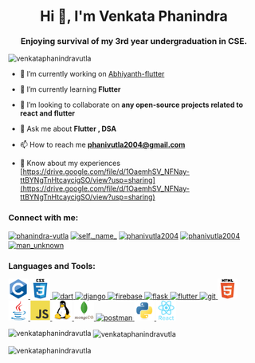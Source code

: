 <h1 align="center">Hi 👋, I'm Venkata Phanindra</h1>
<h3 align="center">Enjoying survival of my 3rd year undergraduation in CSE.</h3>

<p align="left"> <img src="https://komarev.com/ghpvc/?username=venkataphanindravutla&label=Profile%20views&color=0e75b6&style=flat" alt="venkataphanindravutla" /> </p>

- 🔭 I’m currently working on [Abhiyanth-flutter](https://github.com/venkataPhanindraVutla/abhiyanth-flutter)

- 🌱 I’m currently learning **Flutter**

- 👯 I’m looking to collaborate on **any open-source projects related to react and flutter**

- 💬 Ask me about **Flutter , DSA**

- 📫 How to reach me **phanivutla2004@gmail.com**

- 📄 Know about my experiences [https://drive.google.com/file/d/1OaemhSV_NFNay-ttBYNgTnHtcaycigSO/view?usp=sharing](https://drive.google.com/file/d/1OaemhSV_NFNay-ttBYNgTnHtcaycigSO/view?usp=sharing)

<h3 align="left">Connect with me:</h3>
<p align="left">
<a href="https://linkedin.com/in/phanindra-vutla" target="blank"><img align="center" src="https://raw.githubusercontent.com/rahuldkjain/github-profile-readme-generator/master/src/images/icons/Social/linked-in-alt.svg" alt="phanindra-vutla" height="30" width="40" /></a>
<a href="https://instagram.com/self._name_" target="blank"><img align="center" src="https://raw.githubusercontent.com/rahuldkjain/github-profile-readme-generator/master/src/images/icons/Social/instagram.svg" alt="self._name_" height="30" width="40" /></a>
<a href="https://www.codechef.com/users/phanivutla2004" target="blank"><img align="center" src="https://cdn.jsdelivr.net/npm/simple-icons@3.1.0/icons/codechef.svg" alt="phanivutla2004" height="30" width="40" /></a>
<a href="https://codeforces.com/profile/phanivutla2004" target="blank"><img align="center" src="https://raw.githubusercontent.com/rahuldkjain/github-profile-readme-generator/master/src/images/icons/Social/codeforces.svg" alt="phanivutla2004" height="30" width="40" /></a>
<a href="https://www.leetcode.com/man_unknown" target="blank"><img align="center" src="https://raw.githubusercontent.com/rahuldkjain/github-profile-readme-generator/master/src/images/icons/Social/leet-code.svg" alt="man_unknown" height="30" width="40" /></a>
</p>

<h3 align="left">Languages and Tools:</h3>
<p align="left"> <a href="https://www.cprogramming.com/" target="_blank" rel="noreferrer"> <img src="https://raw.githubusercontent.com/devicons/devicon/master/icons/c/c-original.svg" alt="c" width="40" height="40"/> </a> <a href="https://www.w3schools.com/css/" target="_blank" rel="noreferrer"> <img src="https://raw.githubusercontent.com/devicons/devicon/master/icons/css3/css3-original-wordmark.svg" alt="css3" width="40" height="40"/> </a> <a href="https://dart.dev" target="_blank" rel="noreferrer"> <img src="https://www.vectorlogo.zone/logos/dartlang/dartlang-icon.svg" alt="dart" width="40" height="40"/> </a> <a href="https://www.djangoproject.com/" target="_blank" rel="noreferrer"> <img src="https://cdn.worldvectorlogo.com/logos/django.svg" alt="django" width="40" height="40"/> </a> <a href="https://firebase.google.com/" target="_blank" rel="noreferrer"> <img src="https://www.vectorlogo.zone/logos/firebase/firebase-icon.svg" alt="firebase" width="40" height="40"/> </a> <a href="https://flask.palletsprojects.com/" target="_blank" rel="noreferrer"> <img src="https://www.vectorlogo.zone/logos/pocoo_flask/pocoo_flask-icon.svg" alt="flask" width="40" height="40"/> </a> <a href="https://flutter.dev" target="_blank" rel="noreferrer"> <img src="https://www.vectorlogo.zone/logos/flutterio/flutterio-icon.svg" alt="flutter" width="40" height="40"/> </a> <a href="https://git-scm.com/" target="_blank" rel="noreferrer"> <img src="https://www.vectorlogo.zone/logos/git-scm/git-scm-icon.svg" alt="git" width="40" height="40"/> </a> <a href="https://www.w3.org/html/" target="_blank" rel="noreferrer"> <img src="https://raw.githubusercontent.com/devicons/devicon/master/icons/html5/html5-original-wordmark.svg" alt="html5" width="40" height="40"/> </a> <a href="https://www.java.com" target="_blank" rel="noreferrer"> <img src="https://raw.githubusercontent.com/devicons/devicon/master/icons/java/java-original.svg" alt="java" width="40" height="40"/> </a> <a href="https://developer.mozilla.org/en-US/docs/Web/JavaScript" target="_blank" rel="noreferrer"> <img src="https://raw.githubusercontent.com/devicons/devicon/master/icons/javascript/javascript-original.svg" alt="javascript" width="40" height="40"/> </a> <a href="https://www.linux.org/" target="_blank" rel="noreferrer"> <img src="https://raw.githubusercontent.com/devicons/devicon/master/icons/linux/linux-original.svg" alt="linux" width="40" height="40"/> </a> <a href="https://www.mongodb.com/" target="_blank" rel="noreferrer"> <img src="https://raw.githubusercontent.com/devicons/devicon/master/icons/mongodb/mongodb-original-wordmark.svg" alt="mongodb" width="40" height="40"/> </a> <a href="https://postman.com" target="_blank" rel="noreferrer"> <img src="https://www.vectorlogo.zone/logos/getpostman/getpostman-icon.svg" alt="postman" width="40" height="40"/> </a> <a href="https://www.python.org" target="_blank" rel="noreferrer"> <img src="https://raw.githubusercontent.com/devicons/devicon/master/icons/python/python-original.svg" alt="python" width="40" height="40"/> </a> <a href="https://reactjs.org/" target="_blank" rel="noreferrer"> <img src="https://raw.githubusercontent.com/devicons/devicon/master/icons/react/react-original-wordmark.svg" alt="react" width="40" height="40"/> </a> </p>

<p><img align="left" src="https://github-readme-stats.vercel.app/api/top-langs?username=venkataphanindravutla&show_icons=true&locale=en&layout=compact" alt="venkataphanindravutla" /></p>

<p>&nbsp;<img align="center" src="https://github-readme-stats.vercel.app/api?username=venkataphanindravutla&show_icons=true&locale=en" alt="venkataphanindravutla" /></p>

<p><img align="center" src="https://github-readme-streak-stats.herokuapp.com/?user=venkataphanindravutla&" alt="venkataphanindravutla" /></p>
